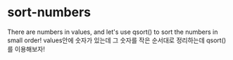 # sort-numbers
There are numbers in values, and let's use qsort() to sort the numbers in small order! values안에 숫자가 있는데 그 숫자를 작은 순서대로 정리하는데 qsort()를 이용해보자!
